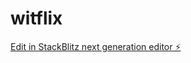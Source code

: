 # witflix

[Edit in StackBlitz next generation editor ⚡️](https://stackblitz.com/~/github.com/emrahkiziltan94/witflix)